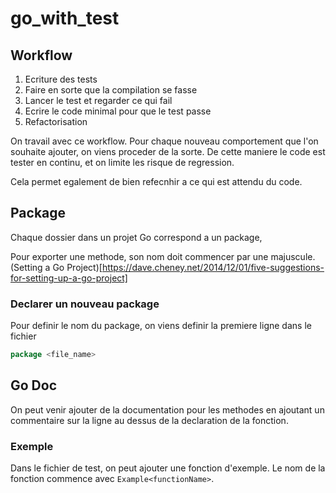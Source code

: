 # go_with_test

## Workflow

1. Ecriture des tests
2. Faire en sorte que la compilation se fasse
3. Lancer le test et regarder ce qui fail
4. Ecrire le code minimal pour que le test passe
5. Refactorisation

On travail avec ce workflow. Pour chaque nouveau comportement que l'on souhaite ajouter, on viens proceder de la sorte. De cette maniere le code est tester en continu, et on limite les risque de regression.

Cela permet egalement de bien refecnhir a ce qui est attendu du code.

## Package

Chaque dossier dans un projet Go correspond a un package,

Pour exporter une methode, son nom doit commencer par une majuscule.
(Setting a Go Project)[https://dave.cheney.net/2014/12/01/five-suggestions-for-setting-up-a-go-project]

### Declarer un nouveau package

Pour definir le nom du package, on viens definir la premiere ligne dans le fichier

```go
package <file_name>
```

## Go Doc

On peut venir ajouter de la documentation pour les methodes en ajoutant un commentaire sur la ligne au dessus de la declaration de la fonction.

### Exemple

Dans le fichier de test, on peut ajouter une fonction d'exemple. Le nom de la fonction commence avec `Example<functionName>`.
